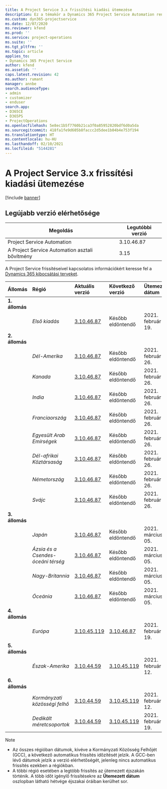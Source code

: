 ```yaml
---
title: A Project Service 3.x frissítési kiadási ütemezése
description: Ez a témakör a Dynamics 365 Project Service Automation rendelkezésre álló és következő kiadásairól tartalmaz információkat.
ms.custom: dyn365-projectservice
ms.date: 12/07/2020
ms.reviewer: kfend
ms.prod: ''
ms.service: project-operations
ms.suite: ''
ms.tgt_pltfrm: ''
ms.topic: article
applies_to:
- Dynamics 365 Project Service
author: kfend
ms.assetid: ''
caps.latest.revision: 42
ms.author: rumant
manager: annbe
search.audienceType:
- admin
- customizer
- enduser
search.app:
- D365CE
- D365PS
- ProjectOperations
ms.openlocfilehash: 5e8ec1b5f7760b21ca3f0a85952820bdf6d0a5da
ms.sourcegitcommit: 418fa1fe9d605b8faccc2d5dee1b04b4e753f194
ms.translationtype: HT
ms.contentlocale: hu-HU
ms.lasthandoff: 02/10/2021
ms.locfileid: "5144281"
---
```

# <a name="update-release-schedule-for-project-service-3x"></a>A Project Service 3.x frissítési kiadási ütemezése

[!include [banner](../includes/psa-now-project-operations.md)]

## <a name="latest-version-availability"></a>Legújabb verzió elérhetősége

| Megoldás  | Legutóbbi verzió |
|-------|----|
| Project Service Automation    | 3.10.46.87 |
| A Project Service Automation asztali bővítmény                | 3.15          |

A Project Service frissítéseivel kapcsolatos információkért keresse fel a [Dynamics 365 kibocsátási terveket](https://docs.microsoft.com/dynamics365/release-plans/). 

| Állomás  | Régió | Aktuális verzió | Következő verzió |  Ütemezett dátum
| :---   | :---   | :---   | :---   |:---   |         
|<strong>1. állomás</strong> | |  |  | |
| | <i>Első kiadás</i> | [3.10.46.87](whats-new-ur-28-5.md) | Később eldöntendő | 2021. február 19.
|<strong>2. állomás</strong> | |  |  | |
| | <i>Dél-Amerika</i> | [3.10.46.87](whats-new-ur-28-5.md) | Később eldöntendő | 2021. február 26.
| | <i>Kanada</i> | [3.10.46.87](whats-new-ur-28-5.md) | Később eldöntendő | 2021. február 26.
| | <i>India</i> | [3.10.46.87](whats-new-ur-28-5.md) | Később eldöntendő | 2021. február 26.
| | <i>Franciaország</i> | [3.10.46.87](whats-new-ur-28-5.md) | Később eldöntendő | 2021. február 26.
| | <i>Egyesült Arab Emírségek</i> | [3.10.46.87](whats-new-ur-28-5.md) | Később eldöntendő | 2021. február 26.
| | <i>Dél-afrikai Köztársaság</i> | [3.10.46.87](whats-new-ur-28-5.md) | Később eldöntendő | 2021. február 26.
| | <i>Németország</i> | [3.10.46.87](whats-new-ur-28-5.md) | Később eldöntendő | 2021. február 26.
| | <i>Svájc</i> | [3.10.46.87](whats-new-ur-28-5.md) | Később eldöntendő | 2021. február 26.
|<strong>3. állomás</strong> | |  |  | |
| | <i>Japán</i> | [3.10.46.87](whats-new-ur-28-5.md) | Később eldöntendő | 2021. március 05.
| | <i>Ázsia és a Csendes-óceáni térség</i> | [3.10.46.87](whats-new-ur-28-5.md) | Később eldöntendő | 2021. március 05.
| | <i>Nagy-Britannia</i> | [3.10.46.87](whats-new-ur-28-5.md) | Később eldöntendő | 2021. március 05.
| | <i>Óceánia</i> | [3.10.46.87](whats-new-ur-28-5.md) | Később eldöntendő | 2021. március 05.
|<strong>4. állomás</strong> | |  |  | |
| | <i>Európa</i> | [3.10.45.119](whats-new-ur-27-5.md) | [3.10.46.87](whats-new-ur-28-5.md) | 2021. február 19.
|<strong>5. állomás</strong> | |  |  | |
| | <i>Észak-Amerika</i> | [3.10.44.59](whats-new-ur-26.md) | [3.10.45.119](whats-new-ur-27-5.md) | 2021. február 12.
|<strong>6. állomás</strong> | |  |  | |
| | <i>Kormányzati közösségi felhő</i> | [3.10.44.59](whats-new-ur-26.md) | [3.10.45.119](whats-new-ur-27-5.md) | 2021. február 12.
| | <i>Dedikált méretcsoportok</i> | [3.10.44.59](whats-new-ur-26.md) | [3.10.45.119](whats-new-ur-27-5.md) | 2021. február 19.

>[!Note]
> - Az összes régióban dátumok, kivéve a Kormányzati Közösség Felhőjét (GCC), a következő automatikus frissítés időzítését jelzik. A GCC-ben lévő dátumok jelzik a verzió elérhetőségét, jelenleg nincs automatikus frissítés ezekben a régiókban.
> - A többi régió esetében a legtöbb frissítés az ütemezett éjszakán történik. A több időt igénylő frissítésekre az **Ütemezett dátum** oszlopban látható hétvége éjszakai óráiban kerülhet sor.
